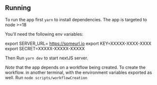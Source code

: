 ## Running
To run the app first `yarn` to install dependencies. The app is targeted to node >=18

You'll need the following env variables:

export SERVER_URL= https://someurl.io
export KEY=XXXXX-XXXX-XXXX
export SECRET=XXXXX-XXXXX-XXXXX

Then Run `yarn dev` to start nextJS server.

*Note* that the app depends on a workflow being created. To create the workflow. in another terminal, with the environment variables exported as well. Run `node scripts/workflowCreation`